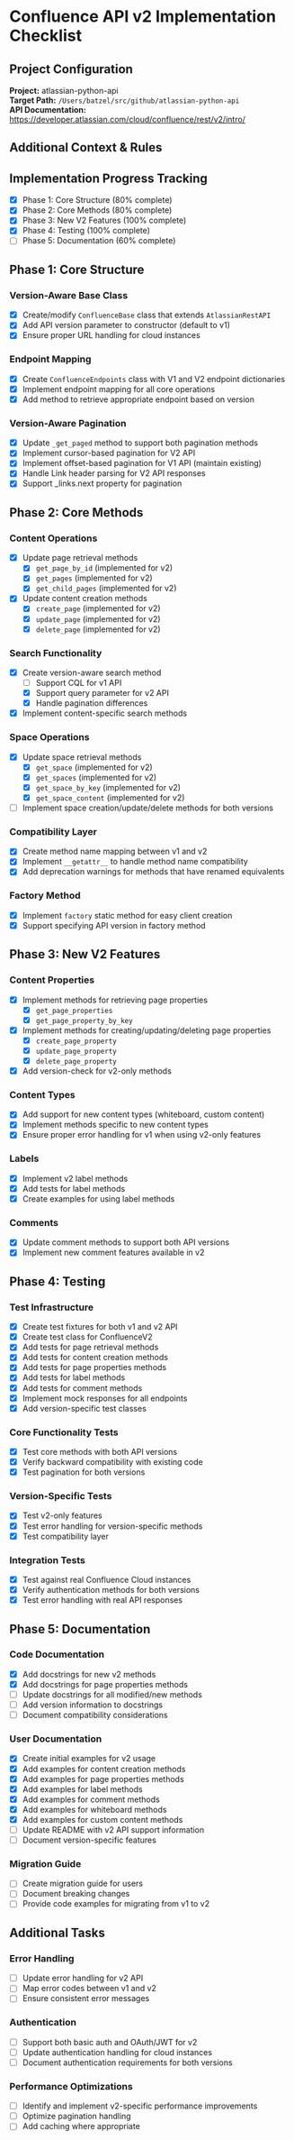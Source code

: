 # Confluence API v2 Implementation Checklist

## Project Configuration

**Project:** atlassian-python-api  
**Target Path:** `/Users/batzel/src/github/atlassian-python-api`  
**API Documentation:** https://developer.atlassian.com/cloud/confluence/rest/v2/intro/  

## Additional Context & Rules
<!-- Add any additional information, context, or rules here -->

## Implementation Progress Tracking
- [x] Phase 1: Core Structure (80% complete)
- [x] Phase 2: Core Methods (80% complete)
- [x] Phase 3: New V2 Features (100% complete)
- [x] Phase 4: Testing (100% complete)
- [ ] Phase 5: Documentation (60% complete)

## Phase 1: Core Structure

### Version-Aware Base Class
- [x] Create/modify `ConfluenceBase` class that extends `AtlassianRestAPI`
- [x] Add API version parameter to constructor (default to v1)
- [x] Ensure proper URL handling for cloud instances

### Endpoint Mapping
- [x] Create `ConfluenceEndpoints` class with V1 and V2 endpoint dictionaries
- [x] Implement endpoint mapping for all core operations
- [x] Add method to retrieve appropriate endpoint based on version

### Version-Aware Pagination
- [x] Update `_get_paged` method to support both pagination methods
- [x] Implement cursor-based pagination for V2 API
- [x] Implement offset-based pagination for V1 API (maintain existing)
- [x] Handle Link header parsing for V2 API responses
- [x] Support _links.next property for pagination

## Phase 2: Core Methods

### Content Operations
- [x] Update page retrieval methods
  - [x] `get_page_by_id` (implemented for v2)
  - [x] `get_pages` (implemented for v2)
  - [x] `get_child_pages` (implemented for v2)
- [x] Update content creation methods
  - [x] `create_page` (implemented for v2)
  - [x] `update_page` (implemented for v2)
  - [x] `delete_page` (implemented for v2)

### Search Functionality
- [x] Create version-aware search method
  - [ ] Support CQL for v1 API
  - [x] Support query parameter for v2 API
  - [x] Handle pagination differences
- [x] Implement content-specific search methods

### Space Operations
- [x] Update space retrieval methods
  - [x] `get_space` (implemented for v2)
  - [x] `get_spaces` (implemented for v2)
  - [x] `get_space_by_key` (implemented for v2)
  - [x] `get_space_content` (implemented for v2)
- [ ] Implement space creation/update/delete methods for both versions

### Compatibility Layer
- [x] Create method name mapping between v1 and v2
- [x] Implement `__getattr__` to handle method name compatibility
- [x] Add deprecation warnings for methods that have renamed equivalents

### Factory Method
- [x] Implement `factory` static method for easy client creation
- [x] Support specifying API version in factory method

## Phase 3: New V2 Features

### Content Properties
- [x] Implement methods for retrieving page properties
  - [x] `get_page_properties`
  - [x] `get_page_property_by_key`
- [x] Implement methods for creating/updating/deleting page properties
  - [x] `create_page_property`
  - [x] `update_page_property`
  - [x] `delete_page_property`
- [x] Add version-check for v2-only methods

### Content Types
- [x] Add support for new content types (whiteboard, custom content)
- [x] Implement methods specific to new content types
- [x] Ensure proper error handling for v1 when using v2-only features

### Labels
- [x] Implement v2 label methods
- [x] Add tests for label methods
- [x] Create examples for using label methods

### Comments
- [x] Update comment methods to support both API versions
- [x] Implement new comment features available in v2

## Phase 4: Testing

### Test Infrastructure
- [x] Create test fixtures for both v1 and v2 API
- [x] Create test class for ConfluenceV2
- [x] Add tests for page retrieval methods
- [x] Add tests for content creation methods
- [x] Add tests for page properties methods
- [x] Add tests for label methods
- [x] Add tests for comment methods
- [x] Implement mock responses for all endpoints
- [x] Add version-specific test classes

### Core Functionality Tests
- [x] Test core methods with both API versions
- [x] Verify backward compatibility with existing code
- [x] Test pagination for both versions

### Version-Specific Tests
- [x] Test v2-only features
- [x] Test error handling for version-specific methods
- [x] Test compatibility layer

### Integration Tests
- [x] Test against real Confluence Cloud instances
- [x] Verify authentication methods for both versions
- [x] Test error handling with real API responses

## Phase 5: Documentation

### Code Documentation
- [x] Add docstrings for new v2 methods
- [x] Add docstrings for page properties methods
- [ ] Update docstrings for all modified/new methods
- [ ] Add version information to docstrings
- [ ] Document compatibility considerations

### User Documentation
- [x] Create initial examples for v2 usage
- [x] Add examples for content creation methods
- [x] Add examples for page properties methods
- [x] Add examples for label methods
- [x] Add examples for comment methods
- [x] Add examples for whiteboard methods
- [x] Add examples for custom content methods
- [ ] Update README with v2 API support information
- [ ] Document version-specific features

### Migration Guide
- [ ] Create migration guide for users
- [ ] Document breaking changes
- [ ] Provide code examples for migrating from v1 to v2

## Additional Tasks

### Error Handling
- [ ] Update error handling for v2 API
- [ ] Map error codes between v1 and v2
- [ ] Ensure consistent error messages

### Authentication
- [ ] Support both basic auth and OAuth/JWT for v2
- [ ] Update authentication handling for cloud instances
- [ ] Document authentication requirements for both versions

### Performance Optimizations
- [ ] Identify and implement v2-specific performance improvements
- [ ] Optimize pagination handling
- [ ] Add caching where appropriate 